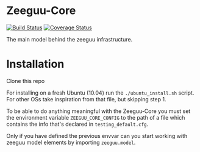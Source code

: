 # Zeeguu-Core 
[![Build Status](https://travis-ci.org/zeeguu-ecosystem/Zeeguu-Core.svg?branch=master)](https://travis-ci.org/zeeguu-ecosystem/Zeeguu-Core) 
[![Coverage Status](https://coveralls.io/repos/github/zeeguu-ecosystem/Zeeguu-Core/badge.svg?branch=master)](https://coveralls.io/github/zeeguu-ecosystem/Zeeguu-Core?branch=master)

The main model behind the zeeguu infrastructure.


# Installation

Clone this repo

For installing on a fresh Ubuntu (10.04) run the `./ubuntu_install.sh` script.
For other OSs take inspiration from that file, but skipping step 1. 

To be able to do anything meaningful with the Zeeguu-Core 
you must set the environment variable `ZEEGUU_CORE_CONFIG` 
to the path of a file which contains the info that's 
declared in `testing_default.cfg`. 

Only if you have defined the previous envvar can you start
working with zeeguu model elements by importing `zeeguu.model`. 



<!-- # Setup for Local Testing
6. Run `mysql -u root -p`
   1. Run `CREATE DATABASE zeeguu;`
   2. Run `exit`
6. Run `mysql.server start`
9. (Optional) You can populate the DB with the dataset that we used for the [CHI paper](https://github.com/zeeguu-ecosystem/CHI18-Paper/)
   1. download the [anonymized database dump](https://github.com/zeeguu-ecosystem/CHI18-Paper/blob/master/data/chi18_dataset_anon_2018-01-15.sql.zip) and unzip the file
   1. mysql -u root -p zeeguu < chi18_dataset_anon_2018-01-15.sql
   3. The database *should* be populated by now.
 -->

<!-- # MySQL

Install mysql and also the connection to python
```
apt-get install mysql-server libmysqlclient-dev python-mysqldb
```

# Project dev dependencies
```
apt-get install libxml2-dev libxslt1-dev
```
 -->